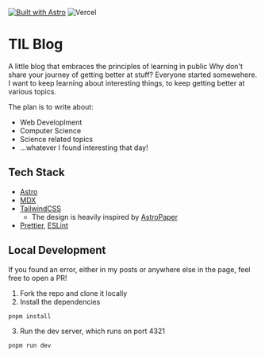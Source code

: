 [![Built with Astro](https://astro.badg.es/v2/built-with-astro/small.svg)](https://astro.build)
![Vercel](https://vercelbadge.vercel.app/api/DerTimonius/til-blog?style=for-the-badge)

# TIL Blog

A little blog that embraces the principles of learning in public Why don't share your journey of getting better at stuff? Everyone
started somewehere.
I want to keep learning about interesting things, to keep getting better
at various topics.

The plan is to write about:

- Web Developlment
- Computer Science
- Science related topics
- ...whatever I found interesting that day!

## Tech Stack

- [Astro](https://astro.build)
- [MDX](https://mdxjs.com)
- [TailwindCSS](https://tailwindcss.com/)
  - The design is heavily inspired by [AstroPaper](https://github.com/satnaing/astro-paper)
- [Prettier](https://prettier.io/), [ESLint](https://eslint.org)

## Local Development

If you found an error, either in my posts or anywhere else in the page, feel free to open a PR!

1. Fork the repo and clone it locally
2. Install the dependencies
```sh
pnpm install
```
3. Run the dev server, which runs on port 4321
```sh
pnpm run dev
```

